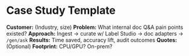 # Case Study Template

**Customer:** (Industry, size)
**Problem:** What internal doc Q&A pain points existed?
**Approach:** Ingest → curate w/ Label Studio → doc adapters → `/gen/ask`
**Results:** Time saved, accuracy lift, audit outcomes
**Quotes:** (Optional)
**Footprint:** CPU/GPU? On-prem?
